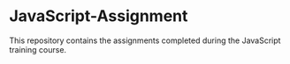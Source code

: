 # JavaScript-Assignment

This repository contains the assignments completed during the JavaScript training course.
